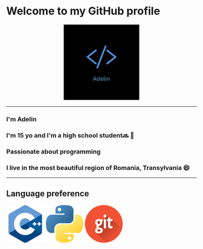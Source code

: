 # Welcome to my GitHub profile
<p align="center">
<img src="Adelin.png" width="200" height="200" /> 
</p>
  
___________________________________________________

### I'm Adelin
### I'm 15 yo and I'm a high school student🔜 📖
### Passionate about programming
### I live in the most beautiful region of Romania, Transylvania 😄

___________________________________________________

## Language preference
<img src="c++.png" width="100" height="100" /> <img src="python.png" width="100" height="100" /> <img src="git.png" width="100" height="100" /> 
